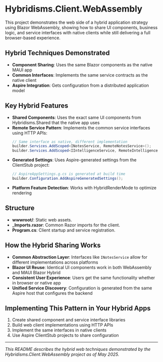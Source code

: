 # Hybridisms.Client.WebAssembly

This project demonstrates the web side of a hybrid application strategy using Blazor WebAssembly, showing how to share UI components, business logic, and service interfaces with native clients while still delivering a full browser-based experience.

## Hybrid Techniques Demonstrated
- **Component Sharing**: Uses the same Blazor components as the native MAUI app
- **Common Interfaces**: Implements the same service contracts as the native client
- **Aspire Integration**: Gets configuration from a distributed application model

## Key Hybrid Features
- **Shared Components**: Uses the exact same UI components from Hybridisms.Shared that the native app uses
- **Remote Service Pattern**: Implements the common service interfaces using HTTP APIs:
  ```csharp
  // Same interface as native, different implementation
  builder.Services.AddScoped<INotesService, RemoteNotesService>();
  builder.Services.AddScoped<IIntelligenceService, RemoteIntelligenceService>();
  ```
- **Generated Settings**: Uses Aspire-generated settings from the ClientStub project:
  ```csharp
  // AspireAppSettings.g.cs is generated at build time
  builder.Configuration.AddAspireGeneratedSettings();
  ```
- **Platform Feature Detection**: Works with HybridRenderMode to optimize rendering

## Structure
- **wwwroot/**: Static web assets.
- **_Imports.razor**: Common Razor imports for the client.
- **Program.cs**: Client startup and service registration.

## How the Hybrid Sharing Works
- **Common Abstraction Layer**: Interfaces like `INotesService` allow for different implementations across platforms
- **Blazor UI Reuse**: Identical UI components work in both WebAssembly and MAUI Blazor Hybrid
- **Consistent User Experience**: Users get the same functionality whether in browser or native app
- **Unified Service Discovery**: Configuration is generated from the same Aspire host that configures the backend

## Implementing This Pattern in Your Hybrid Apps
1. Create shared component and service interface libraries
2. Build web client implementations using HTTP APIs
3. Implement the same interfaces in native clients
4. Use Aspire ClientStub projects to share configuration

---
*This README describes the hybrid web techniques demonstrated by the Hybridisms.Client.WebAssembly project as of May 2025.*
